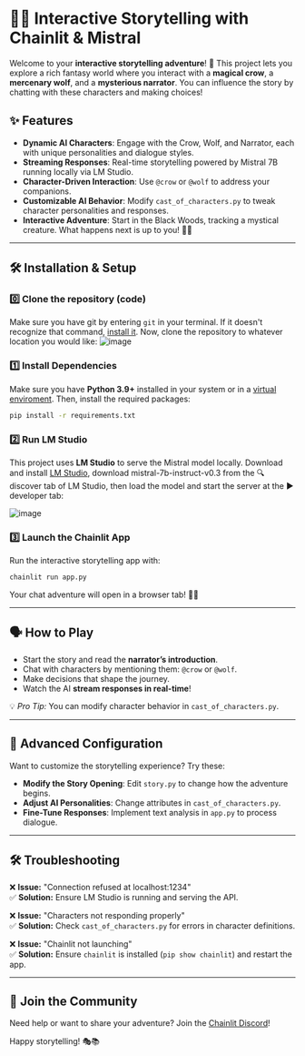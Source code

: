 # 🐺📖 Interactive Storytelling with Chainlit & Mistral

Welcome to your **interactive storytelling adventure**! 🚀 This project lets you explore a rich fantasy world where you interact with a **magical crow**, a **mercenary wolf**, and a **mysterious narrator**. You can influence the story by chatting with these characters and making choices!

## ✨ Features
- **Dynamic AI Characters**: Engage with the Crow, Wolf, and Narrator, each with unique personalities and dialogue styles.
- **Streaming Responses**: Real-time storytelling powered by Mistral 7B running locally via LM Studio.
- **Character-Driven Interaction**: Use `@crow` or `@wolf` to address your companions.
- **Customizable AI Behavior**: Modify `cast_of_characters.py` to tweak character personalities and responses.
- **Interactive Adventure**: Start in the Black Woods, tracking a mystical creature. What happens next is up to you! 🌲🔮

---

## 🛠 Installation & Setup

### 0️⃣ Clone the repository (code)
Make sure you have git by entering `git` in your terminal. If it doesn't recognize that command, [install it](https://git-scm.com/book/en/v2/Getting-Started-Installing-Git). Now, clone the repository to whatever location you would like:
![image](https://github.com/user-attachments/assets/dc328965-fc46-47b0-85db-ac4af7c820c1)

### 1️⃣ Install Dependencies
Make sure you have **Python 3.9+** installed in your system or in a [virtual enviroment](https://realpython.com/python-virtual-environments-a-primer/#how-can-you-work-with-a-python-virtual-environment). Then, install the required packages:
```bash
pip install -r requirements.txt
```

### 2️⃣ Run LM Studio
This project uses **LM Studio** to serve the Mistral model locally. Download and install [LM Studio](https://lmstudio.ai/), download mistral-7b-instruct-v0.3 from the 🔍discover tab of LM Studio, then load the model and start the server at the ▶️ developer tab:

![image](https://github.com/user-attachments/assets/a212c3b0-3681-410d-9e90-1f795f14d65a)


### 3️⃣ Launch the Chainlit App
Run the interactive storytelling app with:
```bash
chainlit run app.py
```
Your chat adventure will open in a browser tab! 🏹📜

---

## 🗣 How to Play
- Start the story and read the **narrator’s introduction**.
- Chat with characters by mentioning them: `@crow` or `@wolf`.
- Make decisions that shape the journey.
- Watch the AI **stream responses in real-time**!

💡 *Pro Tip:* You can modify character behavior in `cast_of_characters.py`.

---

## 🔧 Advanced Configuration
Want to customize the storytelling experience? Try these:
- **Modify the Story Opening**: Edit `story.py` to change how the adventure begins.
- **Adjust AI Personalities**: Change attributes in `cast_of_characters.py`.
- **Fine-Tune Responses**: Implement text analysis in `app.py` to process dialogue.

---

## 🛠 Troubleshooting
❌ **Issue:** "Connection refused at localhost:1234"  
✅ **Solution:** Ensure LM Studio is running and serving the API.

❌ **Issue:** "Characters not responding properly"  
✅ **Solution:** Check `cast_of_characters.py` for errors in character definitions.

❌ **Issue:** "Chainlit not launching"  
✅ **Solution:** Ensure `chainlit` is installed (`pip show chainlit`) and restart the app.

---

## 💬 Join the Community
Need help or want to share your adventure? Join the [Chainlit Discord](https://discord.gg/k73SQ3FyUh)!

Happy storytelling! 🎭📚

